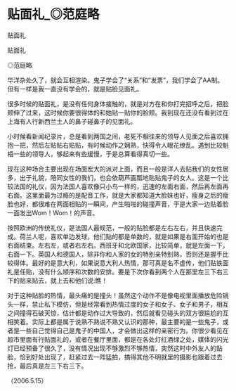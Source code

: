 # 贴面礼_◎范庭略

贴面礼

贴面礼

◎范庭略

华洋杂处久了，就会互相渲染。鬼子学会了“关系”和“发票”，我们学会了AA制。但有一样是我一直没有学会的，就是贴脸见面礼。

很多时候的贴面礼，是没有任何身体接触的，就是对方在和你打完招呼之后，把脸颊伸了过来，这时候你要很得体的和她贴一贴你的脸颊。我到现在还没有看到过在上海有人行新西兰土人的鼻子碰鼻子的见面礼。

小时候看新闻纪录片，总是看到两国之间，老死不相往来的领导人见面之后喜欢拥抱一把，然后左贴贴右贴贴，有时候动作之娴熟，快得令人眼花缭乱。遇到比较魁梧一些的领导人，够起来有些缓慢，于是总算看得真切一些。

现在这种场合主要出现在场面宏大的派对上面，而且一般是洋人去贴我们的女性居多，出于礼貌，陪同女性的我们，也会依葫芦画瓢地贴贴鬼子的女人。这是一个比较法国的礼仪，因为法国人喜欢像只小鸟一样的，迅速的左面右面，然后再左面再右面。这里面最为过瘾的是配音工作，就是大家都知道大脸妹也好，瘦身之后的瘦脸也好，都很难在两面相贴的一瞬间，产生啪啪的碰撞声音，于是大家一边贴着脸一面发出Wom！Wom！的声音。

按照欧洲的传统礼仪，是法国人最规范，一般的贴脸都是左右左右，并且快速完成。荷兰人呢，喜欢单边发球，他们贴的都是单数的，就是如果是右面开始的也是右面结束。左右左，或者右左右。西班牙和北欧国家，比较简单，就是左面一下，右面一下。英国人和德国人，除非你和人家的女的特别亲特别熟，否则还是握手比较得体。最好的是意大利，如果说意大利人热情，那可真是名不虚传，他们贴铁面礼是任贴，没有什么顺序和次数的安排。要是下次你看到两个人在那里左三下右三下的贴来贴去，就上去和他们说:瞧！

对于这种贴脸的热情，最头痛的是撞头！虽然这个动作不是像电视里面播放危险镜头一样，禁止私下模仿，但是经常看到热情过度的女子和女子、女子和男子，相互之间撞得石破天惊，估计都是动作过大导致的，然后就看见碰头的双方很尴尬的互相笑着。实际上都是属于说熟不熟说不熟又认识的那种，最主要的是一些鬼子，或者是一些自己觉得自己是鬼子的中国人，才会做出这样的亲密行为。你很少看见在超市里面有行贴面礼的，或者在餐厅里面，都是在各处灯红酒绿之处，媒体的闪光灯已经预备了很久了，没有情况出现不够激烈不够热情，突然这时中外友人的贴脸，恰到好处出现了，赶紧过去一阵猛拍，搞得其他不明就里的摄影也跟着过去抢，最后真是左三下右三下。

（2006.5.15）
